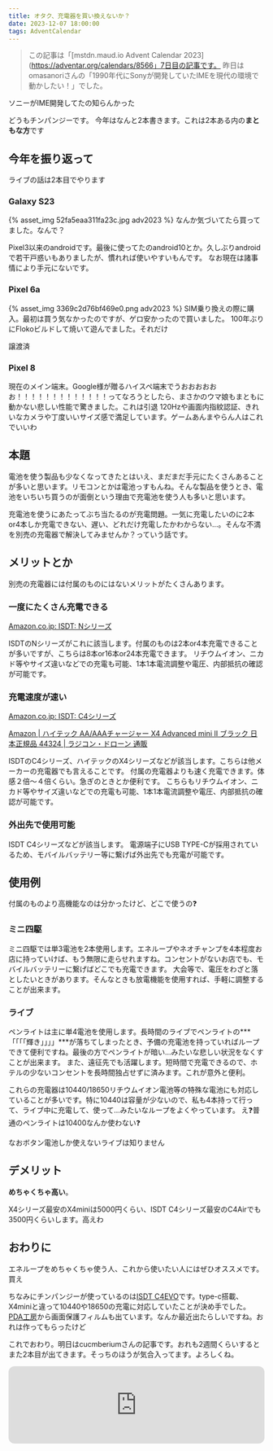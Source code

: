 ```yaml
---
title: オタク、充電器を買い換えないか？
date: 2023-12-07 18:00:00
tags: AdventCalendar
---
```


> この記事は「[mstdn.maud.io Advent Calendar 2023](https://adventar.org/calendars/8566」7日目の記事です。
> 昨日はomasanoriさんの「1990年代にSonyが開発していたIMEを現代の環境で動かしたい！」でした。

ソニーがIME開発してたの知らんかった

どうもチンパンジーです。
今年はなんと2本書きます。これは2本ある内の**まともな方**です

## 今年を振り返って

ライブの話は2本目でやります

### Galaxy S23
{% asset_img 52fa5eaa311fa23c.jpg adv2023 %}
なんか気づいてたら買ってました。なんで？

Pixel3以来のandroidです。最後に使ってたのandroid10とか。久しぶりandroidで若干戸惑いもありましたが、慣れれば使いやすいもんです。
なお現在は諸事情により手元にないです。

### Pixel 6a
{% asset_img 3369c2d76bf469e0.png adv2023 %}
SIM乗り換えの際に購入。最初は買う気なかったのですが、ゲロ安かったので買いました。
100年ぶりにFlokoビルドして焼いて遊んでました。それだけ

譲渡済

### Pixel 8
現在のメイン端末。Google様が贈るハイスペ端末でうおおおおおお！！！！！！！！！！！！！ってなろうとしたら、まさかのウマ娘もまともに動かない悲しい性能で驚きました。これは引退
120Hzや画面内指紋認証、きれいなカメラや丁度いいサイズ感で満足しています。ゲームあんまやらん人はこれでいいわ

## 本題
電池を使う製品も少なくなってきたとはいえ、まだまだ手元にたくさんあることが多いと思います。リモコンとかは電池っすもんね。そんな製品を使うとき、電池をいちいち買うのが面倒という理由で充電池を使う人も多いと思います。

充電池を使うにあたってぶち当たるのが充電問題。一気に充電したいのに2本or4本しか充電できない、遅い、どれだけ充電したかわからない...。そんな不満を別売の充電器で解決してみませんか？っていう話です。

## メリットとか
別売の充電器には付属のものにはないメリットがたくさんあります。

### 一度にたくさん充電できる

[Amazon.co.jp: ISDT: Nシリーズ](https://www.amazon.co.jp/stores/page/81E70D82-2E88-4283-8FBE-D2FFD70CE87E?ingress=2&visitId=bb9150ef-e98e-4c4a-a40e-dcaaa42867e4&ref_=ast_bln)

ISDTのNシリーズがこれに該当します。付属のものは2本or4本充電できることが多いですが、こちらは8本or16本or24本充電できます。
リチウムイオン、ニカド等やサイズ違いなどでの充電も可能、1本1本電流調整や電圧、内部抵抗の確認が可能です。

### 充電速度が速い

[Amazon.co.jp: ISDT: C4シリーズ](https://www.amazon.co.jp/stores/page/6385E845-E3A1-4F98-80B3-187A62D516C0?ingress=2&visitId=bb9150ef-e98e-4c4a-a40e-dcaaa42867e4&ref_=ast_bln)

[Amazon | ハイテック AA/AAAチャージャー X4 Advanced mini II ブラック 日本正規品 44324 | ラジコン・ドローン 通販](https://www.amazon.co.jp/dp/B0BNHB5WMJ)

ISDTのC4シリーズ、ハイテックのX4シリーズなどが該当します。こちらは他メーカーの充電器でも言えることです。
付属の充電器よりも速く充電できます。体感２倍〜４倍くらい。急ぎのときとか便利です。
こちらもリチウムイオン、ニカド等やサイズ違いなどでの充電も可能、1本1本電流調整や電圧、内部抵抗の確認が可能です。

### 外出先で使用可能

ISDT C4シリーズなどが該当します。
電源端子にUSB TYPE-Cが採用されているため、モバイルバッテリー等に繋げば外出先でも充電が可能です。

## 使用例
付属のものより高機能なのは分かったけど、どこで使うの❓

### ミニ四駆
ミニ四駆では単3電池を2本使用します。エネループやネオチャンプを4本程度お店に持っていけば、もう無限に走らせれますね。コンセントがないお店でも、モバイルバッテリーに繋げばどこでも充電できます。
大会等で、電圧をわざと落としたいときがあります。そんなときも放電機能を使用すれば、手軽に調整することが出来ます。

### ライブ
ペンライトは主に単4電池を使用します。長時間のライブでペンライトの***「「「「輝き」」」」***が落ちてしまったとき、予備の充電池を持っていればループできて便利ですね。最後の方でペンライトが暗い...みたいな悲しい状況をなくすことが出来ます。
また、遠征先でも活躍します。短時間で充電できるので、ホテルの少ないコンセントを長時間独占せずに済みます。これが意外と便利。

これらの充電器は10440/18650リチウムイオン電池等の特殊な電池にも対応していることが多いです。特に10440は容量が少ないので、私も4本持って行って、ライブ中に充電して、使って...みたいなループをよくやっています。
え❓普通のペンライトは10400なんか使わない❓

なおボタン電池しか使えないライブは知りません

## デメリット
**めちゃくちゃ高い**。

X4シリーズ最安のX4miniは5000円くらい、ISDT C4シリーズ最安のC4Airでも3500円くらいします。高えわ

## おわりに
エネループをめちゃくちゃ使う人、これから使いたい人にはぜひオススメです。買え

ちなみにチンパンジーが使っているのは[ISDT C4EVO](https://www.amazon.co.jp/dp/B07DN5GM28)です。type-c搭載、X4miniと違って10440や18650の充電に対応していたことが決め手でした。
[PDA工房](https://web.u-systems.co.jp/product20231124-3/)から画面保護フィルムも出ています。なんか最近出たらしいですね。おれは作ってもらったけど

これでおわり。明日はcucmberiumさんの記事です。おれも2週間くらいするとまた2本目が出てきます。そっちのほうが気合入ってます。よろしくね。

<iframe style="border-radius:12px" src="https://open.spotify.com/embed/track/0KHF63nvWLEID5ZEzwUKd3?utm_source=generator" width="100%" height="152" frameBorder="0" allowfullscreen="" allow="autoplay; clipboard-write; encrypted-media; fullscreen; picture-in-picture" loading="lazy"></iframe>
